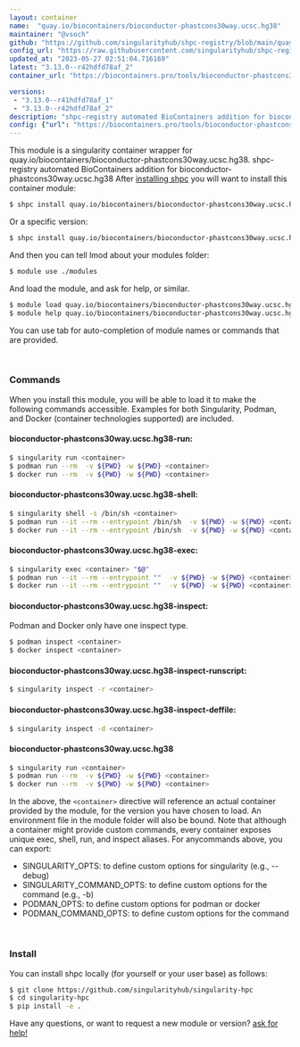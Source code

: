 ```yaml
---
layout: container
name:  "quay.io/biocontainers/bioconductor-phastcons30way.ucsc.hg38"
maintainer: "@vsoch"
github: "https://github.com/singularityhub/shpc-registry/blob/main/quay.io/biocontainers/bioconductor-phastcons30way.ucsc.hg38/container.yaml"
config_url: "https://raw.githubusercontent.com/singularityhub/shpc-registry/main/quay.io/biocontainers/bioconductor-phastcons30way.ucsc.hg38/container.yaml"
updated_at: "2023-05-27 02:51:04.716169"
latest: "3.13.0--r42hdfd78af_2"
container_url: "https://biocontainers.pro/tools/bioconductor-phastcons30way.ucsc.hg38"

versions:
 - "3.13.0--r41hdfd78af_1"
 - "3.13.0--r42hdfd78af_2"
description: "shpc-registry automated BioContainers addition for bioconductor-phastcons30way.ucsc.hg38"
config: {"url": "https://biocontainers.pro/tools/bioconductor-phastcons30way.ucsc.hg38", "maintainer": "@vsoch", "description": "shpc-registry automated BioContainers addition for bioconductor-phastcons30way.ucsc.hg38", "latest": {"3.13.0--r42hdfd78af_2": "sha256:6efbabf7b24faf3bda7f4324ed7ca810fb5f0bea26862b4db1c21f5f941501f4"}, "tags": {"3.13.0--r41hdfd78af_1": "sha256:4d7c34ee9abe464ee1fa493e11b2a984ea0e883081738282fcbff8e9f0523f39", "3.13.0--r42hdfd78af_2": "sha256:6efbabf7b24faf3bda7f4324ed7ca810fb5f0bea26862b4db1c21f5f941501f4"}, "docker": "quay.io/biocontainers/bioconductor-phastcons30way.ucsc.hg38"}
---
```


This module is a singularity container wrapper for quay.io/biocontainers/bioconductor-phastcons30way.ucsc.hg38.
shpc-registry automated BioContainers addition for bioconductor-phastcons30way.ucsc.hg38
After [installing shpc](#install) you will want to install this container module:


```bash
$ shpc install quay.io/biocontainers/bioconductor-phastcons30way.ucsc.hg38
```

Or a specific version:

```bash
$ shpc install quay.io/biocontainers/bioconductor-phastcons30way.ucsc.hg38:3.13.0--r42hdfd78af_2
```

And then you can tell lmod about your modules folder:

```bash
$ module use ./modules
```

And load the module, and ask for help, or similar.

```bash
$ module load quay.io/biocontainers/bioconductor-phastcons30way.ucsc.hg38/3.13.0--r42hdfd78af_2
$ module help quay.io/biocontainers/bioconductor-phastcons30way.ucsc.hg38/3.13.0--r42hdfd78af_2
```

You can use tab for auto-completion of module names or commands that are provided.

<br>

### Commands

When you install this module, you will be able to load it to make the following commands accessible.
Examples for both Singularity, Podman, and Docker (container technologies supported) are included.

#### bioconductor-phastcons30way.ucsc.hg38-run:

```bash
$ singularity run <container>
$ podman run --rm  -v ${PWD} -w ${PWD} <container>
$ docker run --rm  -v ${PWD} -w ${PWD} <container>
```

#### bioconductor-phastcons30way.ucsc.hg38-shell:

```bash
$ singularity shell -s /bin/sh <container>
$ podman run --it --rm --entrypoint /bin/sh  -v ${PWD} -w ${PWD} <container>
$ docker run --it --rm --entrypoint /bin/sh  -v ${PWD} -w ${PWD} <container>
```

#### bioconductor-phastcons30way.ucsc.hg38-exec:

```bash
$ singularity exec <container> "$@"
$ podman run --it --rm --entrypoint ""  -v ${PWD} -w ${PWD} <container> "$@"
$ docker run --it --rm --entrypoint ""  -v ${PWD} -w ${PWD} <container> "$@"
```

#### bioconductor-phastcons30way.ucsc.hg38-inspect:

Podman and Docker only have one inspect type.

```bash
$ podman inspect <container>
$ docker inspect <container>
```

#### bioconductor-phastcons30way.ucsc.hg38-inspect-runscript:

```bash
$ singularity inspect -r <container>
```

#### bioconductor-phastcons30way.ucsc.hg38-inspect-deffile:

```bash
$ singularity inspect -d <container>
```



#### bioconductor-phastcons30way.ucsc.hg38

```bash
$ singularity run <container>
$ podman run --rm  -v ${PWD} -w ${PWD} <container>
$ docker run --rm  -v ${PWD} -w ${PWD} <container>
```


In the above, the `<container>` directive will reference an actual container provided
by the module, for the version you have chosen to load. An environment file in the
module folder will also be bound. Note that although a container
might provide custom commands, every container exposes unique exec, shell, run, and
inspect aliases. For anycommands above, you can export:

 - SINGULARITY_OPTS: to define custom options for singularity (e.g., --debug)
 - SINGULARITY_COMMAND_OPTS: to define custom options for the command (e.g., -b)
 - PODMAN_OPTS: to define custom options for podman or docker
 - PODMAN_COMMAND_OPTS: to define custom options for the command

<br>

### Install

You can install shpc locally (for yourself or your user base) as follows:

```bash
$ git clone https://github.com/singularityhub/singularity-hpc
$ cd singularity-hpc
$ pip install -e .
```

Have any questions, or want to request a new module or version? [ask for help!](https://github.com/singularityhub/singularity-hpc/issues)